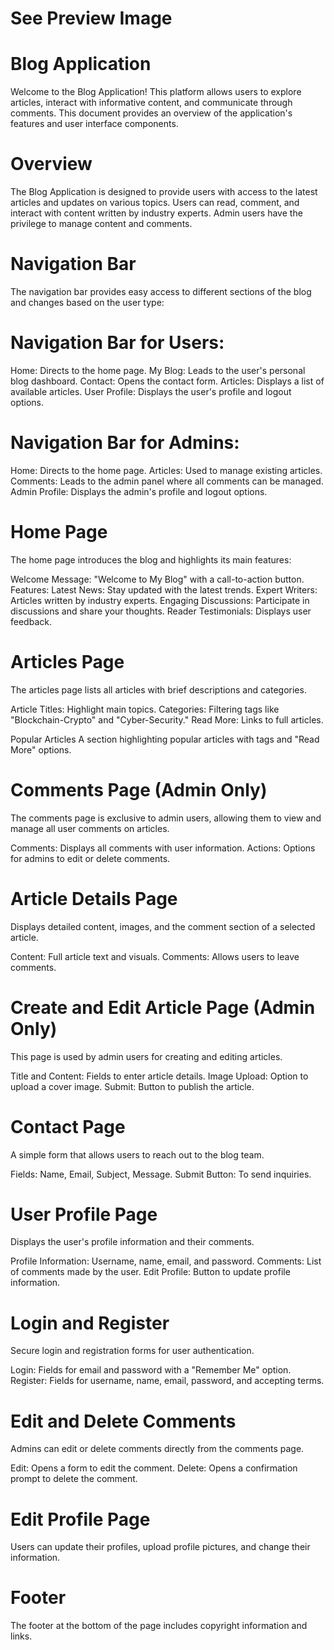 # See Preview Image
# Blog Application
Welcome to the Blog Application! This platform allows users to explore articles, interact with informative content, and communicate through comments.
This document provides an overview of the application's features and user interface components.
# Overview
The Blog Application is designed to provide users with access to the latest articles and updates on various topics.
Users can read, comment, and interact with content written by industry experts. Admin users have the privilege to manage content and comments.

# Navigation Bar
The navigation bar provides easy access to different sections of the blog and changes based on the user type:

# Navigation Bar for Users:
Home: Directs to the home page.
My Blog: Leads to the user's personal blog dashboard.
Contact: Opens the contact form.
Articles: Displays a list of available articles.
User Profile: Displays the user's profile and logout options.

# Navigation Bar for Admins:
Home: Directs to the home page.
Articles: Used to manage existing articles.
Comments: Leads to the admin panel where all comments can be managed.
Admin Profile: Displays the admin's profile and logout options.

# Home Page
The home page introduces the blog and highlights its main features:

Welcome Message: "Welcome to My Blog" with a call-to-action button.
Features:
Latest News: Stay updated with the latest trends.
Expert Writers: Articles written by industry experts.
Engaging Discussions: Participate in discussions and share your thoughts.
Reader Testimonials: Displays user feedback.

# Articles Page
The articles page lists all articles with brief descriptions and categories.

Article Titles: Highlight main topics.
Categories: Filtering tags like "Blockchain-Crypto" and "Cyber-Security."
Read More: Links to full articles.

Popular Articles
A section highlighting popular articles with tags and "Read More" options.

# Comments Page (Admin Only)
The comments page is exclusive to admin users, allowing them to view and manage all user comments on articles.

Comments: Displays all comments with user information.
Actions: Options for admins to edit or delete comments.

# Article Details Page
Displays detailed content, images, and the comment section of a selected article.

Content: Full article text and visuals.
Comments: Allows users to leave comments.

#  Create and Edit Article Page (Admin Only)
This page is used by admin users for creating and editing articles.

Title and Content: Fields to enter article details.
Image Upload: Option to upload a cover image.
Submit: Button to publish the article.

# Contact Page
A simple form that allows users to reach out to the blog team.

Fields: Name, Email, Subject, Message.
Submit Button: To send inquiries.

# User Profile Page
Displays the user's profile information and their comments.

Profile Information: Username, name, email, and password.
Comments: List of comments made by the user.
Edit Profile: Button to update profile information.

# Login and Register
Secure login and registration forms for user authentication.

Login: Fields for email and password with a "Remember Me" option.
Register: Fields for username, name, email, password, and accepting terms.

# Edit and Delete Comments
Admins can edit or delete comments directly from the comments page.

Edit: Opens a form to edit the comment.
Delete: Opens a confirmation prompt to delete the comment.

# Edit Profile Page
Users can update their profiles, upload profile pictures, and change their information.


# Footer
The footer at the bottom of the page includes copyright information and links.
